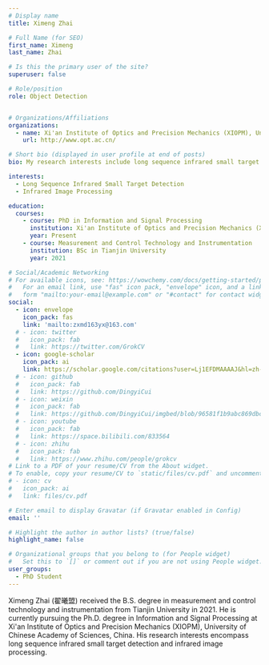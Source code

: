 ```yaml
---
# Display name
title: Ximeng Zhai

# Full Name (for SEO)
first_name: Ximeng
last_name: Zhai

# Is this the primary user of the site?
superuser: false

# Role/position
role: Object Detection


# Organizations/Affiliations
organizations:
  - name: Xi'an Institute of Optics and Precision Mechanics (XIOPM), University of Chinese Academy of Sciences, China
    url: http://www.opt.ac.cn/

# Short bio (displayed in user profile at end of posts)
bio: My research interests include long sequence infrared small target detection and infrared image processing.

interests:
  - Long Sequence Infrared Small Target Detection
  - Infrared Image Processing

education:
  courses:
    - course: PhD in Information and Signal Processing
      institution: Xi'an Institute of Optics and Precision Mechanics (XIOPM), University of Chinese Academy of Sciences, China
      year: Present
    - course: Measurement and Control Technology and Instrumentation
      institution: BSc in Tianjin University
      year: 2021

# Social/Academic Networking
# For available icons, see: https://wowchemy.com/docs/getting-started/page-builder/#icons
#   For an email link, use "fas" icon pack, "envelope" icon, and a link in the
#   form "mailto:your-email@example.com" or "#contact" for contact widget.
social:
  - icon: envelope
    icon_pack: fas
    link: 'mailto:zxmd163yx@163.com'
  # - icon: twitter
  #   icon_pack: fab
  #   link: https://twitter.com/GrokCV
  - icon: google-scholar
    icon_pack: ai
    link: https://scholar.google.com/citations?user=Lj1EFDMAAAAJ&hl=zh-CN&authuser=1
  # - icon: github
  #   icon_pack: fab
  #   link: https://github.com/DingyiCui
  # - icon: weixin
  #   icon_pack: fab
  #   link: https://github.com/DingyiCui/imgbed/blob/96581f1b9abc869dbc6cdb387025db99c7b8cca2/wechat%20picture/wechat.jpg
  # - icon: youtube
  #   icon_pack: fab
  #   link: https://space.bilibili.com/833564
  # - icon: zhihu
  #   icon_pack: fab
  #   link: https://www.zhihu.com/people/grokcv
# Link to a PDF of your resume/CV from the About widget.
# To enable, copy your resume/CV to `static/files/cv.pdf` and uncomment the lines below.
# - icon: cv
#   icon_pack: ai
#   link: files/cv.pdf

# Enter email to display Gravatar (if Gravatar enabled in Config)
email: ''

# Highlight the author in author lists? (true/false)
highlight_name: false

# Organizational groups that you belong to (for People widget)
#   Set this to `[]` or comment out if you are not using People widget.
user_groups:
  - PhD Student
---
```


Ximeng Zhai (翟曦盟) received the B.S. degree in measurement and control technology and instrumentation from Tianjin University in 2021. He is currently pursuing the Ph.D. degree in Information and Signal Processing at Xi'an Institute of Optics and Precision Mechanics (XIOPM), University of Chinese Academy of Sciences, China. His research interests encompass long sequence infrared small target detection and infrared image processing.
